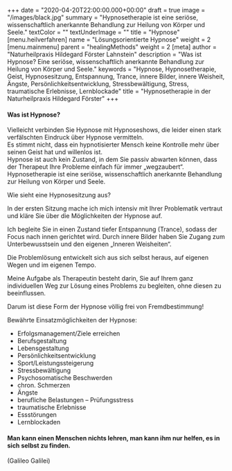 +++
date = "2020-04-20T22:00:00.000+00:00"
draft = true
image = "/images/black.jpg"
summary = "Hypnosetherapie ist eine seriöse, wissenschaftlich anerkannte Behandlung zur Heilung von Körper und Seele."
textColor = ""
textUnderImage = ""
title = "Hypnose"
[menu.heilverfahren]
name = "Lösungsorientierte Hypnose"
weight = 2
[menu.mainmenu]
parent = "healingMethods"
weight = 2
[meta]
author = "Naturheilpraxis Hildegard Förster Lahnstein"
description = "Was ist Hypnose? Eine seriöse, wissenschaftlich anerkannte Behandlung zur Heilung von Körper und Seele."
keywords = "Hypnose, Hypnosetherapie, Geist, Hypnosesitzung, Entspannung, Trance, innere Bilder, innere Weisheit, Ängste, Persönlichkeitsentwicklung, Stressbewältigung, Stress, traumatische Erlebnisse, Lernblockade"
title = "Hypnosetherapie in der Naturheilpraxis Hildegard Förster"
+++
#### Was ist Hypnose?

Vielleicht verbinden Sie Hypnose mit Hypnoseshows, die leider einen stark verfälschten Eindruck über Hypnose vermitteln.  
Es stimmt nicht, dass ein hypnotisierter Mensch keine Kontrolle mehr über seinen Geist hat und willenlos ist.  
Hypnose ist auch kein Zustand, in dem Sie passiv abwarten können, dass der Therapeut Ihre Probleme einfach für immer „wegzaubert“.  
Hypnosetherapie ist eine seriöse, wissenschaftlich anerkannte Behandlung zur Heilung von Körper und Seele.

Wie sieht eine Hypnosesitzung aus?

In der ersten Sitzung mache ich mich intensiv mit Ihrer Problematik vertraut und kläre Sie über die Möglichkeiten der Hypnose auf.

Ich begleite Sie in einen Zustand tiefer Entspannung (Trance), sodass der Focus nach innen gerichtet wird. Durch innere Bilder haben Sie Zugang zum Unterbewusstsein und den eigenen „Inneren Weisheiten“.

Die Problemlösung entwickelt sich aus sich selbst heraus, auf eigenen Wegen und im eigenen Tempo.

Meine Aufgabe als Therapeutin besteht darin, Sie auf Ihrem ganz individuellen Weg zur Lösung eines Problems zu begleiten, ohne diesen zu beeinflussen.

Darum ist diese Form der Hypnose völlig frei von Fremdbestimmung!

Bewährte Einsatzmöglichkeiten der Hypnose:

* Erfolgsmanagement/Ziele erreichen
* Berufsgestaltung
* Lebensgestaltung
* Persönlichkeitsentwicklung
* Sport/Leistungssteigerung
* Stressbewältigung
* Psychosomatische Beschwerden
* chron. Schmerzen
* Ängste
* berufliche Belastungen – Prüfungsstress
* traumatische Erlebnisse
* Essstörungen
* Lernblockaden

#### Man kann einen Menschen nichts lehren, man kann ihm nur helfen, es in sich selbst zu finden.

(Galileo Galilei)